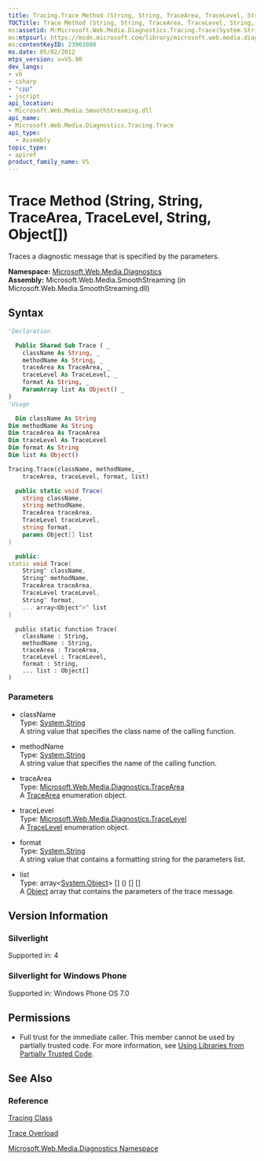 ```yaml
---
title: Tracing.Trace Method (String, String, TraceArea, TraceLevel, String, Object[]) (Microsoft.Web.Media.Diagnostics)
TOCTitle: Trace Method (String, String, TraceArea, TraceLevel, String, Object[])
ms:assetid: M:Microsoft.Web.Media.Diagnostics.Tracing.Trace(System.String,System.String,Microsoft.Web.Media.Diagnostics.TraceArea,Microsoft.Web.Media.Diagnostics.TraceLevel,System.String,System.Object[])
ms:mtpsurl: https://msdn.microsoft.com/library/microsoft.web.media.diagnostics.tracing.trace(v=VS.90)
ms:contentKeyID: 23961088
ms.date: 05/02/2012
mtps_version: v=VS.90
dev_langs:
- vb
- csharp
- "cpp"
- jscript
api_location:
- Microsoft.Web.Media.SmoothStreaming.dll
api_name:
- Microsoft.Web.Media.Diagnostics.Tracing.Trace
api_type:
  - Assembly
topic_type:
- apiref
product_family_name: VS
---
```


# Trace Method (String, String, TraceArea, TraceLevel, String, Object\[\])

Traces a diagnostic message that is specified by the parameters.

**Namespace:**  [Microsoft.Web.Media.Diagnostics](microsoft-web-media-diagnostics-namespace_1.md)  
**Assembly:**  Microsoft.Web.Media.SmoothStreaming (in Microsoft.Web.Media.SmoothStreaming.dll)

## Syntax

```vb
'Declaration

  Public Shared Sub Trace ( _
    className As String, _
    methodName As String, _
    traceArea As TraceArea, _
    traceLevel As TraceLevel, _
    format As String, _
    ParamArray list As Object() _
)
'Usage

  Dim className As String
Dim methodName As String
Dim traceArea As TraceArea
Dim traceLevel As TraceLevel
Dim format As String
Dim list As Object()

Tracing.Trace(className, methodName, _
    traceArea, traceLevel, format, list)
```

```csharp
  public static void Trace(
    string className,
    string methodName,
    TraceArea traceArea,
    TraceLevel traceLevel,
    string format,
    params Object[] list
)
```

```cpp
  public:
static void Trace(
    String^ className,
    String^ methodName,
    TraceArea traceArea,
    TraceLevel traceLevel,
    String^ format,
    ... array<Object^>^ list
)
```

```jscript
  public static function Trace(
    className : String,
    methodName : String,
    traceArea : TraceArea,
    traceLevel : TraceLevel,
    format : String,
    ... list : Object[]
)
```

### Parameters

  - className  
    Type: [System.String](https://msdn.microsoft.com/library/s1wwdcbf)  
    A string value that specifies the class name of the calling function.  

<!-- end list -->

  - methodName  
    Type: [System.String](https://msdn.microsoft.com/library/s1wwdcbf)  
    A string value that specifies the name of the calling function.  

<!-- end list -->

  - traceArea  
    Type: [Microsoft.Web.Media.Diagnostics.TraceArea](tracearea-enumeration-microsoft-web-media-diagnostics_1.md)  
    A [TraceArea](tracearea-enumeration-microsoft-web-media-diagnostics_1.md) enumeration object.  

<!-- end list -->

  - traceLevel  
    Type: [Microsoft.Web.Media.Diagnostics.TraceLevel](tracelevel-enumeration-microsoft-web-media-diagnostics_1.md)  
    A [TraceLevel](tracelevel-enumeration-microsoft-web-media-diagnostics_1.md) enumeration object.  

<!-- end list -->

  - format  
    Type: [System.String](https://msdn.microsoft.com/library/s1wwdcbf)  
    A string value that contains a formatting string for the parameters list.  

<!-- end list -->

  - list  
    Type: array\<[System.Object](https://msdn.microsoft.com/library/e5kfa45b)\> \[\] () \[\] \[\]  
    A [Object](https://msdn.microsoft.com/library/e5kfa45b) array that contains the parameters of the trace message.  

## Version Information

### Silverlight

Supported in: 4  

### Silverlight for Windows Phone

Supported in: Windows Phone OS 7.0  

## Permissions

  - Full trust for the immediate caller. This member cannot be used by partially trusted code. For more information, see [Using Libraries from Partially Trusted Code](https://msdn.microsoft.com/library/8skskf63).

## See Also

### Reference

[Tracing Class](tracing-class-microsoft-web-media-diagnostics_1.md)

[Trace Overload](tracing-trace-method-microsoft-web-media-diagnostics_1.md)

[Microsoft.Web.Media.Diagnostics Namespace](microsoft-web-media-diagnostics-namespace_1.md)
